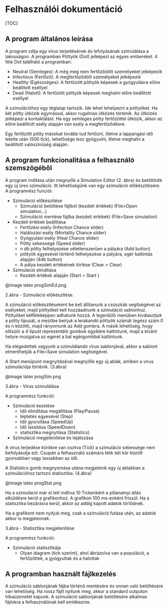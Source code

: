 # Felhasználói dokumentáció

[TOC]

## A program általános leírása

A program célja egy vírus terjedésének és lefolyásának szimulálása a lakosságon. A programban Pöttyök (Dot) jelképezi az egyes embereket. 4 féle Dot található a programban:

- Neutral (Semleges): A még meg nem fertőződött személyeket jelképezik
- Infectious (Fertőző): A megfertőződött személyeket jelképezik
- Healthy (Egészséges): A fertőzött pöttyök képesek a gyógyulásra előre beállított eséllyel
- Dead (Halott): A fertőzött pöttyök képesek meghalni előre beállított eséllyel

A szimulációhoz egy téglalap tartozik. Ide lehet lehelyezni a pöttyöket. Ha két pötty ütközik egymással, akkor rugalmas ütközés történik. Az ütközés jelképezi a kontaktálást. Ha egy semleges pötty fertőzöttel ütközik, akkor  az előre beállított esély alapján van esély a  megfertőződésre.

Egy fertőzött pötty másokat tovább tud fertőzni, illetve a lappangási idő letelte után (500 tick), lehetősége lesz gyógyulni, illetve meghalni a beállított valószínűség alapján.

## A program funkcionalitása a felhasználó szemszögéből

A program indítása után megnyílik a Simulation Editor (2. ábra) és betöltődik egy új üres szimuláció. Itt lehetőségünk van egy szimuláció előkészítésére. A programrész funciói:

- Szimuláció előkészítése
  - Szimuláció betöltése fájlból (kezdeti értékek) (File>Open simulation...)
  - Szimuláció mentése fájlba (kezdeti értékek) (File>Save simulation)
- Kezdeti értékek beállítása
  - Fertőzési esély (Infection Chance slider)
  - Halálozási esély (Mortality Chance slider)
  - Gyógyulási esély (Heal Chance slider)
  - Pötty sebessége (Speed slider)
  - n db pötty felhelyezése véletlenszerűen a pályára (Add button)
  - pöttyök egyesével történő felhelyezése a pályára, egér kattintás alapján (4db button)
  - A pálya kezdeti értékeinek törlése (Clear > Clear)
- Szimuláció elindítása
  - Kezdeti értékek alapján (Start > Start )

@image latex progSimEd.png

2.ábra - Szimuláció előkészítése.

A szimuláció előkészítéseként be kell állítanunk a csúszkák segítségével az esélyeket, majd pöttyöket kell hozzáadnunk a szimuláció sablonhoz. Pöttyöket kétféleképpen adhatunk hozzá. A legerdülő menüben kiválasztjuk a pötty típusát, a mezőbe beírjuk a lerakandó pöttyök számát (egész szám 0 és n között), majd rányomunk az Add gombra. A másik lehetőség, hogy először a 4 típust reprezentáló gombok egyikére kattintunk, majd a kívánt helyre mozgatva az egeret a bal egérgombbal kattintunk.

Ha elégedettek vagyunk a szimulálandó vírus sablonjával, akkor a sablont elmenthetjük a File>Save simulation segítségével.

A Start menüpont megnyitásával megnyillik egy új ablak, amiben a vírus szimulációja történik.  (3.ábra)

@image latex progSim.png

3.ábra - Vírus szimulálása

A programrész funkciói: 

- Szimuláció kezelése
  - Idő elindítása megállítása (Play/Pause)
  -  léptetés egyesével (Step)
  -  Idő gyorsítása (SpeedUp)
  -  Idő lassítása (SpeedDown)
  - statisztika megnyitása (Statistics)
- Szimuláció megjelenítése és lejátszása

A vírus terjedése körökre van osztva (Tick) a szimuláció sebessége nem befolyásolja ezt. Csupán a felhasználó számára telik két kör között gyorsabban vagy lassabban az idő.

A Statistics gomb megnyomása utána megjelenik egy új ablakban a szimulációhoz tartozó statisztika. (4.ábra)

@image latex progStat.png

Ha a szimuláció már el lett indítva 10 Tickenként a pillanatnyi állás elküldésre kerül a grafikonhoz. A grafikon 100 ms-enként frissül. Ha a statisztika bezárásra kerül, akkor az addig kapott adatok törlődnek.

Ha a grafikont nem nyitjuk meg, csak a szimuláció futása után, az adatok akkor is megjelennek.

3.ábra - Statisztika megjelenítése

A programrész funkciói: 

- Szimuláció statisztikája
  - Olyan diagram (tick szerint), ahol ábrázolva van a populáció, a fertőzöttek, a gyógyultak és a halottak

## A programban használt fájlkezelés

A szimuláció sablonjának fájba történő mentésére és onnan való betöltésére van lehetőség. Ha rossz fájlt nyitunk meg, akkor a standard outputon hibaüzenetet kapunk. A szimuláció sablonjának betöltésére alkalmas fájlokra a felhasználónak kell emlékeznie.